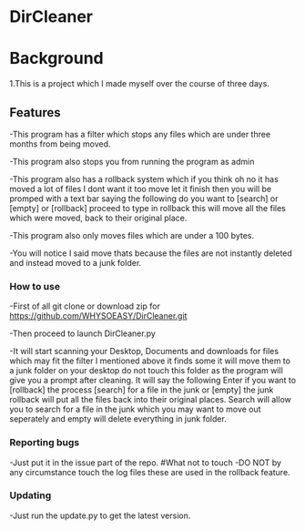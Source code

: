 # DirCleaner
# Background
1.This is a project which I made myself over the course of three days.
## Features
-This program has a filter which stops any files which are under three months from being moved.


-This program also stops you from running the program as admin


-This program also has a rollback system which if you think oh no it has moved a lot of files I dont want it too move let it finish then you will be promped with a text bar saying the following do you want to [search] or [empty] or [rollback] proceed to type in rollback this will move all the files which were moved, back to their original place.


-This program also only moves files which are under a 100 bytes.


-You will notice I said move thats because the files are not instantly deleted and instead moved to a junk folder.
### How to use
-First of all git clone or download zip for <https://github.com/WHYSOEASY/DirCleaner.git>


-Then proceed to launch DirCleaner.py


-It will start scanning your Desktop, Documents and downloads for files which may fit the filter I mentioned above it finds some it will move them to a junk folder on your desktop do not touch this folder as the program will give you a prompt after cleaning. It will say the following Enter if you want to [rollback] the process [search] for a file in the junk or [empty] the junk rollback will put all the files back into their original places. Search will allow you to search for a file in the junk which you may want to move out seperately and empty will delete everything in junk folder.
###  Reporting bugs
-Just put it in the issue part of the repo.
#What not to touch
-DO NOT by any circumstance touch the log files these are used in the rollback feature.
###  Updating
-Just run the update.py to get the latest version.
